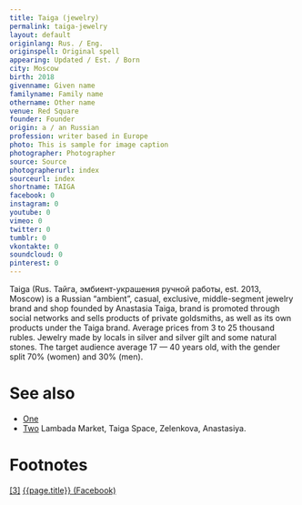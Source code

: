 ```yaml
---
title: Taiga (jewelry)
permalink: taiga-jewelry
layout: default
originlang: Rus. / Eng.
originspell: Original spell
appearing: Updated / Est. / Born
city: Moscow
birth: 2018
givenname: Given name
familyname: Family name
othername: Other name
venue: Red Square
founder: Founder
origin: a / an Russian
profession: writer based in Europe
photo: This is sample for image caption
photographer: Photographer
source: Source
photographerurl: index
sourceurl: index
shortname: TAIGA
facebook: 0
instagram: 0
youtube: 0
vimeo: 0
twitter: 0
tumblr: 0
vkontakte: 0
soundcloud: 0
pinterest: 0
---
```


Taiga (Rus. Тайга, эмбиент-украшения ручной работы, est. 2013, Moscow) is a Russian “ambient”, casual, exclusive, middle-segment  jewelry brand and shop founded by Anastasia Taiga, brand is promoted through social networks and sells products of private goldsmiths, as well as its own products under the Taiga brand. Average prices from 3 to 25 thousand rubles. Jewelry made by locals in silver and silver gilt and some natural stones. The target audience average 17 — 40 years old, with the gender split 70% (women) and 30% (men).  

# See also

+ [One](index)
+ [Two](index)
Lambada Market, Taiga Space, Zelenkova, Anastasiya.

# Footnotes

[[3]](#a3) <span id="f3"></span> [{{page.title}} (Facebook)](index)
